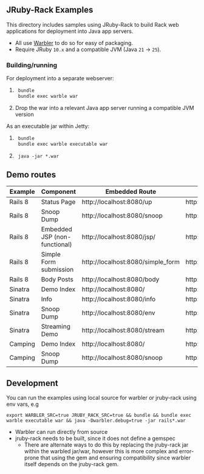 ## JRuby-Rack Examples

This directory includes samples using JRuby-Rack to build Rack web applications for deployment
into Java app servers.

- All use [Warbler](https://github.com/jruby/warbler) to do so for easy of packaging.
- Require JRuby `10.x` and a compatible JVM (Java `21` -> `25`).

### Building/running

For deployment into a separate webserver:

1. ```bash
    bundle
    bundle exec warble war
    ```
2. Drop the war into a relevant Java app server running a compatible JVM version

As an executable jar within Jetty:

1. ```bash
    bundle
    bundle exec warble executable war
    ```
2. ```shell
    java -jar *.war
    ```

## Demo routes

| Example | Component                     | Embedded Route                    | Deployed War Route                       |
|---------|-------------------------------|-----------------------------------|------------------------------------------|
| Rails 8 | Status Page                   | http://localhost:8080/up          | http://localhost:8080/rails7/up          |
| Rails 8 | Snoop Dump                    | http://localhost:8080/snoop       | http://localhost:8080/rails7/snoop       |
| Rails 8 | Embedded JSP (non-functional) | http://localhost:8080/jsp/        | http://localhost:8080/rails7/jsp/        |
| Rails 8 | Simple Form submission        | http://localhost:8080/simple_form | http://localhost:8080/rails7/simple_form |
| Rails 8 | Body Posts                    | http://localhost:8080/body        | http://localhost:8080/rails7/body        |
| Sinatra | Demo Index                    | http://localhost:8080/            | http://localhost:8080/sinatra            |
| Sinatra | Info                          | http://localhost:8080/info        | http://localhost:8080/sinatra/info       |
| Sinatra | Snoop Dump                    | http://localhost:8080/env         | http://localhost:8080/sinatra/env        |
| Sinatra | Streaming Demo                | http://localhost:8080/stream      | http://localhost:8080/sinatra/stream     |
| Camping | Demo Index                    | http://localhost:8080/            | http://localhost:8080/camping            |
| Camping | Snoop Dump                    | http://localhost:8080/snoop       | http://localhost:8080/camping/snoop      |

## Development

You can run the examples using local source for warbler or jruby-rack using env vars, e.g

```shell
export WARBLER_SRC=true JRUBY_RACK_SRC=true && bundle && bundle exec warble executable war && java -Dwarbler.debug=true -jar rails*.war
```

- Warbler can run directly from source
- jruby-rack needs to be built, since it does not define a gemspec
  - There are alternate ways to do this by replacing the jruby-rack jar within the warbled jar/war, however this is more
    complex and error-prone that using the gem and ensuring compatibility since warbler itself depends on the jruby-rack gem. 